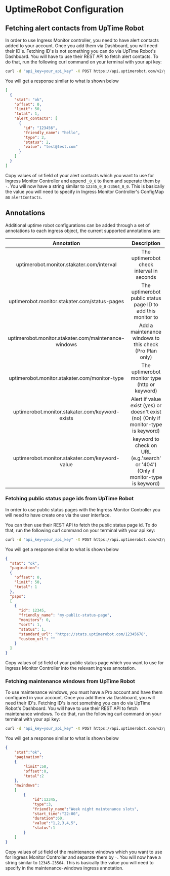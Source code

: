 # UptimeRobot Configuration
## Fetching alert contacts from UpTime Robot

In order to use Ingress Monitor controller, you need to have alert contacts added to your account. Once you add them via Dashboard, you will need their ID's. Fetching ID's is not something you can do via UpTime Robot's Dashboard. You will have to use their REST API to fetch alert contacts. To do that, run the following curl command on your terminal with your api key:

```bash
curl -d "api_key=your_api_key" -X POST https://api.uptimerobot.com/v2/getAlertContacts
```

You will get a response similar to what is shown below

```json
[
  {
    "stat": "ok",
    "offset": 0,
    "limit": 50,
    "total": 1,
    "alert_contacts": [
      {
        "id": "123456",
        "friendly_name": "hello",
        "type": 2,
        "status": 2,
        "value": "test@test.com"
      }
    ]
  }
]
```

Copy values of `id` field of your alert contacts which you want to use for Ingress Monitor Controller and append `_0_0` to them and seperate them by `-`. You will now have a string similar to `12345_0_0-23564_0_0`. This is basically the value you will need to specify in Ingress Monitor Controller's ConfigMap as `alertContacts`.

## Annotations

Additional uptime robot configurations can be added through a set of annotations to each ingress object, the current supported annotations are:

|                        Annotation                    |                    Description                               |
|:----------------------------------------------------:|:------------------------------------------------------------:|
| uptimerobot.monitor.stakater.com/interval            | The uptimerobot check interval in seconds                    |
| uptimerobot.monitor.stakater.com/status-pages        | The uptimerobot public status page ID to add this monitor to |
| uptimerobot.monitor.stakater.com/maintenance-windows | Add a maintenance windows to this check (Pro Plan only)      |
| uptimerobot.monitor.stakater.com/monitor-type        | The uptimerobot monitor type (http or keyword)               |
| uptimerobot.monitor.stakater.com/keyword-exists      | Alert if value exist (yes) or doesn't exist (no) (Only if monitor-type is keyword)|
| uptimerobot.monitor.stakater.com/keyword-value       | keyword to check on URL (e.g.'search' or '404') (Only if monitor-type is keyword)|

### Fetching public status page ids from UpTime Robot

In order to use public status pages with the Ingress Monitor Controller you will need to have create one via the user interface.

You can then use their REST API to fetch the public status page id. To do that, run the following curl command on your terminal with your api key:

```bash
curl -d "api_key=your_api_key" -X POST https://api.uptimerobot.com/v2/getPsps
```

You will get a response similar to what is shown below

```json
{
  "stat": "ok",
  "pagination":
  {
    "offset": 0,
    "limit": 50,
    "total": 1
  },
  "psps":
  [
    {
      "id": 12345,
      "friendly_name": "my-public-status-page",
      "monitors": 0,
      "sort": 1,
      "status": 1,
      "standard_url": "https://stats.uptimerobot.com/12345678",
      "custom_url": ""
    }
  ]
}
```

Copy values of `id` field of your public status page which you want to use for Ingress Monitor Controller into the relevant ingress annotation.

### Fetching maintenance windows from UpTime Robot

To use maintenance windows, you must have a Pro account and have them configured in your account. Once you add them via Dashboard, you will need their ID's. Fetching ID's is not something you can do via UpTime Robot's Dashboard. You will have to use their REST API to fetch maintenance windows. To do that, run the following curl command on your terminal with your api key:

```bash
curl -d "api_key=your_api_key" -X POST https://api.uptimerobot.com/v2/getMWindows
```

You will get a response similar to what is shown below

```json
{
    "stat":"ok",
    "pagination":
    {
        "limit":50,
        "offset":0,
        "total":2
    },
    "mwindows":
    [
        {
            "id":12345,
            "type":3,
            "friendly_name":"Week night maintenance slots",
            "start_time":"22:00",
            "duration":60,
            "value":"1,2,3,4,5",
            "status":1
        }
    ]
}
```

Copy values of `id` field of the maintenance windows which you want to use for Ingress Monitor Controller and separate them by `-`. You will now have a string similar to `12345-23564`. This is basically the value you will need to specify in the maintenance-windows ingress annotation.
